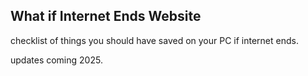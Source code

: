 ## What if Internet Ends Website

checklist of things you should have saved on your PC if internet ends.

updates coming 2025.
